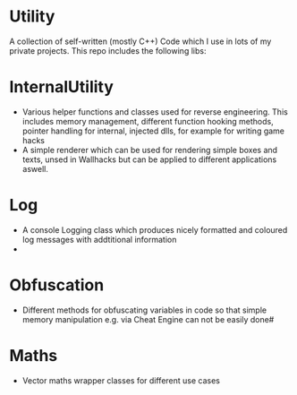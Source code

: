 # Utility
A collection of self-written (mostly C++) Code which I use in lots of my private projects.
This repo includes the following libs:
# InternalUtility
- Various helper functions and classes used for reverse engineering. This includes memory management, different function hooking methods, pointer handling for internal, injected dlls, for example for writing game hacks
- A simple renderer which can be used for rendering simple boxes and texts, unsed in Wallhacks but can be applied to different applications aswell.

# Log
- A console Logging class which produces nicely formatted and coloured log messages with addtitional information
- 
# Obfuscation
- Different methods for obfuscating variables in code so that simple memory manipulation e.g. via Cheat Engine can not be easily done#

# Maths
- Vector maths wrapper classes for different use cases
